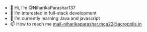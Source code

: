 - 👋 Hi, I’m @NiharikaParashar137
- 👀 I’m interested in full-stack development
- 🌱 I’m currently learning Java and javascript
- 📫 How to reach me mail-niharikaparashar.mca22@acropolis.in

<!---
NiharikaParashar137/NiharikaParashar137 is a ✨ special ✨ repository because its `README.md` (this file) appears on your GitHub profile.
You can click the Preview link to take a look at your changes.
--->
